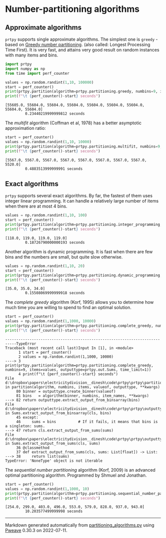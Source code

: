 # Number-partitioning algorithms

## Approximate algorithms
`prtpy` supports single approximate algorithms. 
The simplest one is `greedy` - based on [Greedy number partitioning](https://en.wikipedia.org/wiki/Greedy_number_partitioning).
(also called: Longest Processing Time First).
It is very fast, and attains very good result on random instances with many items and bins.


```python
import prtpy
import numpy as np
from time import perf_counter

values = np.random.randint(1,10, 100000)
start = perf_counter()
print(prtpy.partition(algorithm=prtpy.partitioning.greedy, numbins=9, items=values, outputtype=prtpy.out.Sums))
print(f"\t {perf_counter()-start} seconds")
```

```
[55605.0, 55604.0, 55604.0, 55604.0, 55604.0, 55604.0, 55604.0,
55604.0, 55604.0]
         0.23440219999999812 seconds
```



The *multifit* algorithm (Coffman et al, 1978) has a better asymptotic approximation ratio:

```python
start = perf_counter()
values = np.random.randint(1,10, 10000)
print(prtpy.partition(algorithm=prtpy.partitioning.multifit, numbins=9, items=values, outputtype=prtpy.out.Sums))
print(f"\t {perf_counter()-start} seconds")
```

```
[5567.0, 5567.0, 5567.0, 5567.0, 5567.0, 5567.0, 5567.0, 5567.0,
5520.0]
         0.4883513999999991 seconds
```



## Exact algorithms
`prtpy` supports several exact algorithms. By far, the fastest of them uses integer linear programming.
It can handle a relatively large number of items when there are at most 4 bins.

```python
values = np.random.randint(1,10, 100)
start = perf_counter()
print(prtpy.partition(algorithm=prtpy.partitioning.integer_programming, numbins=4, items=values, outputtype=prtpy.out.Sums))
print(f"\t {perf_counter()-start} seconds")
```

```
[118.0, 119.0, 119.0, 119.0]
         0.18726790000000193 seconds
```



Another algorithm is dynamic programming. It is fast when there are few bins and the numbers are small, but quite slow otherwise.

```python
values = np.random.randint(1,10, 20)
start = perf_counter()
print(prtpy.partition(algorithm=prtpy.partitioning.dynamic_programming, numbins=3, items=values, outputtype=prtpy.out.Sums))
print(f"\t {perf_counter()-start} seconds")
```

```
[35.0, 35.0, 34.0]
         0.15508069999999918 seconds
```



The *complete greedy* algorithm (Korf, 1995) allows you to determine how much time you are willing to spend to find an optimal solution.

```python
start = perf_counter()
values = np.random.randint(1,1000, 10000)
print(prtpy.partition(algorithm=prtpy.partitioning.complete_greedy, numbins=9, items=values, outputtype=prtpy.out.Sums, time_limit=1))
print(f"\t {perf_counter()-start} seconds")
```

```
---------------------------------------------------------------------------TypeError
Traceback (most recent call last)Input In [1], in <module>
      1 start = perf_counter()
      2 values = np.random.randint(1,1000, 10000)
----> 3
print(prtpy.partition(algorithm=prtpy.partitioning.complete_greedy,
numbins=9, items=values, outputtype=prtpy.out.Sums, time_limit=1))
      4 print(f"\t {perf_counter()-start} seconds")
File
d:\dropbox\papers\electricitydivision__dinesh\code\prtpy\prtpy\partitioning\adaptors.py:82,
in partition(algorithm, numbins, items, valueof, outputtype, **kwargs)
     80 binner = outputtype.create_binner(valueof)
     81 bins   = algorithm(binner, numbins, item_names, **kwargs)
---> 82 return outputtype.extract_output_from_binsarray(bins)
File
d:\dropbox\papers\electricitydivision__dinesh\code\prtpy\prtpy\outputtypes.py:47,
in Sums.extract_output_from_binsarray(cls, bins)
     45 except:
     46     sums = bins          # If it fails, it means that bins is
a singleton: sums.
---> 47 return cls.extract_output_from_sums(sums)
File
d:\dropbox\papers\electricitydivision__dinesh\code\prtpy\prtpy\outputtypes.py:38,
in Sums.extract_output_from_sums(cls, sums)
     36 @classmethod
     37 def extract_output_from_sums(cls, sums: List[float]) -> List:
---> 38     return list(sums)
TypeError: 'NoneType' object is not iterable
```



The *sequential number partitioning* algorithm (Korf, 2009) is an advanced optimal partitioning algorithm. Programmed by Shmuel and Jonathan.

```python
start = perf_counter()
values = np.random.randint(1,1000, 10)
print(prtpy.partition(algorithm=prtpy.partitioning.sequential_number_partitioning, numbins=9, items=values, outputtype=prtpy.out.Sums))
print(f"\t {perf_counter()-start} seconds")
```

```
[254.0, 299.0, 403.0, 496.0, 553.0, 579.0, 828.0, 937.0, 943.0]
         10.203577499999998 seconds
```


---
Markdown generated automatically from [partitioning_algorithms.py](partitioning_algorithms.py) using [Pweave](http://mpastell.com/pweave) 0.30.3 on 2022-07-11.
